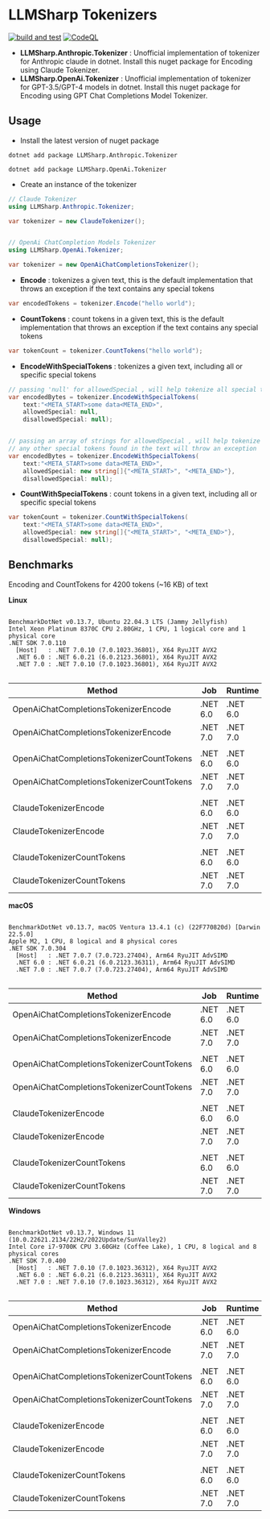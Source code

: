 # LLMSharp Tokenizers

[![build and test](https://github.com/veerashayyagari/llmsharp-tokenizers/actions/workflows/build-and-test.yml/badge.svg)](https://github.com/veerashayyagari/llmsharp-tokenizers/actions/workflows/build-and-test.yml) [![CodeQL](https://github.com/veerashayyagari/llmsharp-tokenizers/actions/workflows/codeql.yml/badge.svg)](https://github.com/veerashayyagari/llmsharp-tokenizers/actions/workflows/codeql.yml)

- **LLMSharp.Anthropic.Tokenizer** : Unofficial implementation of tokenizer for Anthropic claude in dotnet. Install this nuget package for Encoding using Claude Tokenizer.
- **LLMSharp.OpenAi.Tokenizer** : Unofficial implementation of tokenizer for GPT-3.5/GPT-4 models in dotnet. Install this nuget package for Encoding using GPT Chat Completions Model Tokenizer.

## Usage

- Install the latest version of nuget package

```
dotnet add package LLMSharp.Anthropic.Tokenizer

dotnet add package LLMSharp.OpenAi.Tokenizer
```

- Create an instance of the tokenizer

```csharp
// Claude Tokenizer
using LLMSharp.Anthropic.Tokenizer;

var tokenizer = new ClaudeTokenizer();


// OpenAi ChatCompletion Models Tokenizer
using LLMSharp.OpenAi.Tokenizer;

var tokenizer = new OpenAiChatCompletionsTokenizer();
```

- **Encode** : tokenizes a given text, this is the default implementation that throws an exception if the text contains any special tokens

```csharp
var encodedTokens = tokenizer.Encode("hello world");
```

- **CountTokens** : count tokens in a given text, this is the default implementation that throws an exception if the text contains any special tokens

```csharp
var tokenCount = tokenizer.CountTokens("hello world");
```

- **EncodeWithSpecialTokens** : tokenizes a given text, including all or specific special tokens

```csharp
// passing 'null' for allowedSpecial , will help tokenize all special tokens
var encodedBytes = tokenizer.EncodeWithSpecialTokens(
    text:"<META_START>some data<META_END>",
    allowedSpecial: null,
    disallowedSpecial: null);


// passing an array of strings for allowedSpecial , will help tokenize only those special tokens
// any other special tokens found in the text will throw an exception
var encodedBytes = tokenizer.EncodeWithSpecialTokens(
    text:"<META_START>some data<META_END>",
    allowedSpecial: new string[]{"<META_START>", "<META_END>"},
    disallowedSpecial: null);
```

- **CountWithSpecialTokens** : count tokens in a given text, including all or specific special tokens

```csharp
var tokenCount = tokenizer.CountWithSpecialTokens(
    text:"<META_START>some data<META_END>",
    allowedSpecial: new string[]{"<META_START>", "<META_END>"},
    disallowedSpecial: null);
```

## Benchmarks

Encoding and CountTokens for 4200 tokens (~16 KB) of text

**Linux**

```

BenchmarkDotNet v0.13.7, Ubuntu 22.04.3 LTS (Jammy Jellyfish)
Intel Xeon Platinum 8370C CPU 2.80GHz, 1 CPU, 1 logical core and 1 physical core
.NET SDK 7.0.110
  [Host]   : .NET 7.0.10 (7.0.1023.36801), X64 RyuJIT AVX2
  .NET 6.0 : .NET 6.0.21 (6.0.2123.36801), X64 RyuJIT AVX2
  .NET 7.0 : .NET 7.0.10 (7.0.1023.36801), X64 RyuJIT AVX2


```
|                                    Method |      Job |  Runtime |       StringToEncode |     Mean |
|------------------------------------------ |--------- |--------- |--------------------- |---------:|
|      OpenAiChatCompletionsTokenizerEncode | .NET 6.0 | .NET 6.0 | Con(...)e.\n [16926] | 1.328 ms |
|      OpenAiChatCompletionsTokenizerEncode | .NET 7.0 | .NET 7.0 | Con(...)e.\n [16926] | 1.239 ms |
|                                           |          |          |                      |          |
| OpenAiChatCompletionsTokenizerCountTokens | .NET 6.0 | .NET 6.0 | Con(...)e.\n [16926] | 1.274 ms |
| OpenAiChatCompletionsTokenizerCountTokens | .NET 7.0 | .NET 7.0 | Con(...)e.\n [16926] | 1.142 ms |
|                                           |          |          |                      |          |
|                     ClaudeTokenizerEncode | .NET 6.0 | .NET 6.0 | Con(...)e.\n [16926] | 1.343 ms |
|                     ClaudeTokenizerEncode | .NET 7.0 | .NET 7.0 | Con(...)e.\n [16926] | 1.188 ms |
|                                           |          |          |                      |          |
|                ClaudeTokenizerCountTokens | .NET 6.0 | .NET 6.0 | Con(...)e.\n [16926] | 1.270 ms |
|                ClaudeTokenizerCountTokens | .NET 7.0 | .NET 7.0 | Con(...)e.\n [16926] | 1.160 ms |



**macOS**

```

BenchmarkDotNet v0.13.7, macOS Ventura 13.4.1 (c) (22F770820d) [Darwin 22.5.0]
Apple M2, 1 CPU, 8 logical and 8 physical cores
.NET SDK 7.0.304
  [Host]   : .NET 7.0.7 (7.0.723.27404), Arm64 RyuJIT AdvSIMD
  .NET 6.0 : .NET 6.0.21 (6.0.2123.36311), Arm64 RyuJIT AdvSIMD
  .NET 7.0 : .NET 7.0.7 (7.0.723.27404), Arm64 RyuJIT AdvSIMD


```
|                                    Method |      Job |  Runtime |       StringToEncode |     Mean   |
|------------------------------------------ |--------- |--------- |--------------------- |-----------:|
|      OpenAiChatCompletionsTokenizerEncode | .NET 6.0 | .NET 6.0 | Con(...)e.\n [16926] | 1,133.5 μs |
|      OpenAiChatCompletionsTokenizerEncode | .NET 7.0 | .NET 7.0 | Con(...)e.\n [16926] |   738.2 μs |
|                                           |          |          |                      |            |
| OpenAiChatCompletionsTokenizerCountTokens | .NET 6.0 | .NET 6.0 | Con(...)e.\n [16926] | 1,071.3 μs |
| OpenAiChatCompletionsTokenizerCountTokens | .NET 7.0 | .NET 7.0 | Con(...)e.\n [16926] |   709.5 μs |
|                                           |          |          |                      |            |
|                     ClaudeTokenizerEncode | .NET 6.0 | .NET 6.0 | Con(...)e.\n [16926] | 1,186.3 μs |
|                     ClaudeTokenizerEncode | .NET 7.0 | .NET 7.0 | Con(...)e.\n [16926] |   703.5 μs |
|                                           |          |          |                      |            |
|                ClaudeTokenizerCountTokens | .NET 6.0 | .NET 6.0 | Con(...)e.\n [16926] | 1,143.9 μs |
|                ClaudeTokenizerCountTokens | .NET 7.0 | .NET 7.0 | Con(...)e.\n [16926] |   711.3 μs |

**Windows**

```

BenchmarkDotNet v0.13.7, Windows 11 (10.0.22621.2134/22H2/2022Update/SunValley2)
Intel Core i7-9700K CPU 3.60GHz (Coffee Lake), 1 CPU, 8 logical and 8 physical cores
.NET SDK 7.0.400
  [Host]   : .NET 7.0.10 (7.0.1023.36312), X64 RyuJIT AVX2
  .NET 6.0 : .NET 6.0.21 (6.0.2123.36311), X64 RyuJIT AVX2
  .NET 7.0 : .NET 7.0.10 (7.0.1023.36312), X64 RyuJIT AVX2


```
|                                    Method |      Job |  Runtime |        StringToEncode |     Mean |
|------------------------------------------ |--------- |--------- |---------------------- |---------:|
|      OpenAiChatCompletionsTokenizerEncode | .NET 6.0 | .NET 6.0 | Con(...).\r\n [17157] | 1.270 ms |
|      OpenAiChatCompletionsTokenizerEncode | .NET 7.0 | .NET 7.0 | Con(...).\r\n [17157] | 1.226 ms |
|                                           |          |          |                       |          |
| OpenAiChatCompletionsTokenizerCountTokens | .NET 6.0 | .NET 6.0 | Con(...).\r\n [17157] | 1.212 ms |
| OpenAiChatCompletionsTokenizerCountTokens | .NET 7.0 | .NET 7.0 | Con(...).\r\n [17157] | 1.138 ms |
|                                           |          |          |                       |          |
|                     ClaudeTokenizerEncode | .NET 6.0 | .NET 6.0 | Con(...).\r\n [17157] | 1.266 ms |
|                     ClaudeTokenizerEncode | .NET 7.0 | .NET 7.0 | Con(...).\r\n [17157] | 1.174 ms |
|                                           |          |          |                       |          |
|                ClaudeTokenizerCountTokens | .NET 6.0 | .NET 6.0 | Con(...).\r\n [17157] | 1.242 ms |
|                ClaudeTokenizerCountTokens | .NET 7.0 | .NET 7.0 | Con(...).\r\n [17157] | 1.156 ms |